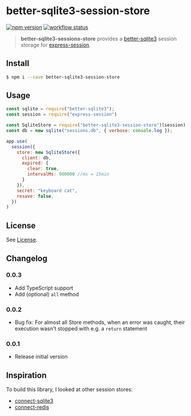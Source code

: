 # better-sqlite3-session-store

[![npm version](https://badge.fury.io/js/better-sqlite3-session-store.svg)](https://badge.fury.io/js/better-sqlite3-session-store) [![workflow status](https://github.com/TimDaub/better-sqlite3-session-store/workflows/Node.js%20CI/badge.svg)](https://github.com/TimDaub/better-sqlite3-session-store/workflows/Node.js%20CI/badge.svg)

> **better-sqlite3-sessions-store** provides a
> [better-sqlite3](https://github.com/JoshuaWise/better-sqlite3/) session
> storage for [express-session](https://github.com/expressjs/session).

## Install

```bash
$ npm i --save better-sqlite3-session-store
```

## Usage

```js
const sqlite = require("better-sqlite3");
const session = require("express-session")

const SqliteStore = require("better-sqlite3-session-store")(session)
const db = new sqlite("sessions.db", { verbose: console.log });

app.use(
  session({
    store: new SqliteStore({
      client: db, 
      expired: {
        clear: true,
        intervalMs: 900000 //ms = 15min
      }
    }),
    secret: "keyboard cat",
    resave: false,
  })
)
```

## License

See [License](./LICENSE).

## Changelog

### 0.0.3

- Add TypeScript support
- Add (optional) `all` method

### 0.0.2

- Bug fix: For almost all Store methods, when an error was caught, their
  execution wasn't stopped with e.g. a `return` statement

### 0.0.1

- Release initial version

## Inspiration

To build this library, I looked at other session stores:

- [connect-sqlite3](https://github.com/rawberg/connect-sqlite3)
- [connect-redis](https://github.com/tj/connect-redis/)
